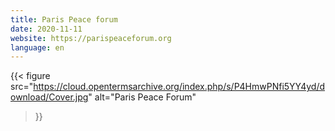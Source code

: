 ```yaml
---
title: Paris Peace forum
date: 2020-11-11
website: https://parispeaceforum.org
language: en
---
```


{{< figure
  src="https://cloud.opentermsarchive.org/index.php/s/P4HmwPNfi5YY4yd/download/Cover.jpg"
  alt="Paris Peace Forum"
>}}
